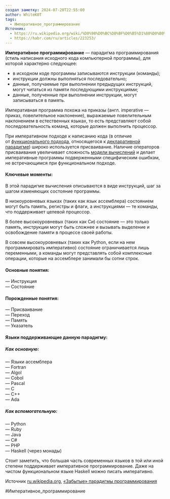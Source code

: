 ```yaml
---
создал заметку: 2024-07-20T22:55:00
author: WhiteK0T
tags:
  - Императивное_программирование
Источник:
  - https://ru.wikipedia.org/wiki/%D0%98%D0%BC%D0%BF%D0%B5%D1%80%D0%B0%D1%82%D0%B8%D0%B2%D0%BD%D0%BE%D0%B5_%D0%BF%D1%80%D0%BE%D0%B3%D1%80%D0%B0%D0%BC%D0%BC%D0%B8%D1%80%D0%BE%D0%B2%D0%B0%D0%BD%D0%B8%D0%B5
  - https://habr.com/ru/articles/223253/
---
```

**Императи́вное программи́рование** — парадигма программирования (стиль написания исходного кода компьютерной программы), для которой характерно следующее:
- в исходном коде программы записываются инструкции (команды);
- инструкции должны выполняться последовательно;
- данные, получаемые при выполнении предыдущих инструкций, могут читаться из памяти последующими инструкциями;
- данные, полученные при выполнении инструкции, могут записываться в память.

Императивная программа похожа на приказы (англ. imperative — приказ, повелительное наклонение), выражаемые повелительным наклонением в естественных языках, то есть представляют собой последовательность команд, которые должен выполнить процессор.

При императивном подходе к написанию кода (в отличие от [функционального подхода](https://ru.wikipedia.org/wiki/%D0%AF%D0%B7%D1%8B%D0%BA_%D1%84%D1%83%D0%BD%D0%BA%D1%86%D0%B8%D0%BE%D0%BD%D0%B0%D0%BB%D1%8C%D0%BD%D0%BE%D0%B3%D0%BE_%D0%BF%D1%80%D0%BE%D0%B3%D1%80%D0%B0%D0%BC%D0%BC%D0%B8%D1%80%D0%BE%D0%B2%D0%B0%D0%BD%D0%B8%D1%8F "Язык функционального программирования"), относящегося к [декларативной парадигме](https://ru.wikipedia.org/wiki/%D0%94%D0%B5%D0%BA%D0%BB%D0%B0%D1%80%D0%B0%D1%82%D0%B8%D0%B2%D0%BD%D0%BE%D0%B5_%D0%BF%D1%80%D0%BE%D0%B3%D1%80%D0%B0%D0%BC%D0%BC%D0%B8%D1%80%D0%BE%D0%B2%D0%B0%D0%BD%D0%B8%D0%B5 "Декларативное программирование")) широко используется присваивание. Наличие операторов присваивания увеличивает сложность [модели вычислений](https://ru.wikipedia.org/wiki/%D0%9C%D0%BE%D0%B4%D0%B5%D0%BB%D1%8C_%D0%B2%D1%8B%D1%87%D0%B8%D1%81%D0%BB%D0%B5%D0%BD%D0%B8%D0%B9 "Модель вычислений") и делает императивные программы подверженными специфическим ошибкам, не встречающимся при функциональном подходе.

#### Ключевые моменты:
  
В этой парадигме вычисления описываются в виде инструкций, шаг за шагом изменяющих состояние программы.  
 
В низкоуровневых языках (таких как язык ассемблера) состоянием могут быть память, регистры и флаги, а инструкциями — те команды, что поддерживает целевой процессор.  
  
В более высокоуровневых (таких как Си) состояние — это только память, инструкции могут быть сложнее и вызывать выделение и освобождение памяти в процессе своей работы.  
  
В совсем высокоуровневых (таких как Python, если на нем программировать императивно) состояние ограничивается лишь переменными, а команды могут представлять собой комплексные операции, которые на ассемблере занимали бы сотни строк.  
  
#### Основные понятия:
  
— Инструкция  
— Состояние  
#### Порожденные понятия:
  
— Присваивание  
— Переход  
— Память  
— Указатель  
  
#### Языки поддерживающие данную парадигму:
 
##### Как основную:
  
— Языки ассемблера  
— Fortran  
— Algol  
— Cobol  
— Pascal  
— C  
— C++  
— Ada  
##### Как вспомогательную:
  
— Python  
— Ruby  
— Java  
— C#  
— PHP  
— Haskell (через монады)  
  
Стоит заметить, что большая часть современных языков в той или иной степени поддерживает императивное программирование. Даже на чистом функциональном языке Haskell можно писать императивно.

Источник [ru.wikipedia.org](https://ru.wikipedia.org/wiki/%D0%98%D0%BC%D0%BF%D0%B5%D1%80%D0%B0%D1%82%D0%B8%D0%B2%D0%BD%D0%BE%D0%B5_%D0%BF%D1%80%D0%BE%D0%B3%D1%80%D0%B0%D0%BC%D0%BC%D0%B8%D1%80%D0%BE%D0%B2%D0%B0%D0%BD%D0%B8%D0%B5), [«Забытые» парадигмы программирования](https://habr.com/ru/articles/223253/)

#Императивное_программирование
